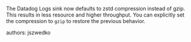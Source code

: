 The Datadog Logs sink now defaults to zstd compression instead of gzip. This results in less
resource and higher throughput. You can explicitly set the compression to `gzip` to restore the
previous behavior.

authors: jszwedko
